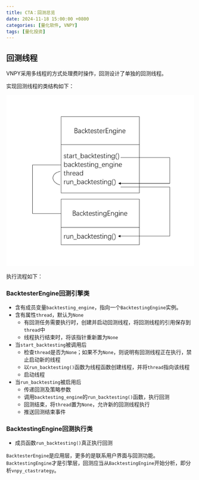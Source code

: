 ```yaml
---
title: CTA：回测总览
date: 2024-11-18 15:00:00 +0800
categories: [量化软件, VNPY]
tags: [量化投资]
---
```


## 回测线程

VNPY采用多线程的方式处理费时操作，回测设计了单独的回测线程。

实现回测线程的类结构如下：

![](/images/vnpy/backtester.png)

执行流程如下：

### BacktesterEngine回测引擎类

- 含有成员变量`backtesting_engine`，指向一个`BacktestingEngine`实例。
- 含有属性`thread`，默认为`None`
    - 有回测任务需要执行时，创建并启动回测线程，将回测线程的引用保存到`thread`中
    - 线程执行结束时，将该指针重新置为`None`
- 当`start_backtesting`被调用后
    - 检查`thread`是否为`None`；如果不为`None`，则说明有回测线程正在执行，禁止启动新的线程
    - 以`run_backtesting()`函数为线程函数创建线程，并将`thread`指向该线程
    - 启动线程
- 当`run_backtesting`被启用后
    - 传递回测及策略参数
    - 调用`backtesting_engine`的`run_backtesting()`函数，执行回测
    - 回测结束，将`thread`置为`None`，允许新的回测线程执行
    - 推送回测结束事件

### BacktestingEngine回测执行类

- 成员函数`run_backtesting()`真正执行回测

`BacktesterEngine`是应用层，更多的是联系用户界面与回测功能。`BacktestingEngine`才是引擎层，回测应当从`BacktestingEngine`开始分析，即分析`vnpy_ctastrategy`。



